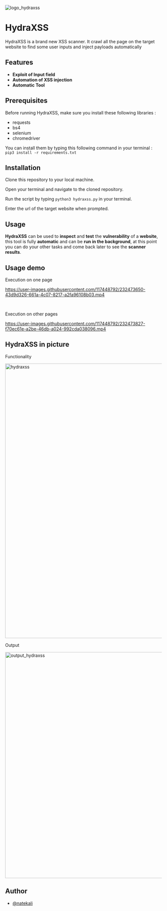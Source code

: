 ![logo_hydraxss](https://user-images.githubusercontent.com/117448792/232486213-a579d169-70b9-4cef-bd7e-c808dd4d18ea.png)
# HydraXSS
HydraXSS is a brand new XSS scanner. It crawl all the page on the target website to find some user inputs and inject payloads automatically

## Features
* **Exploit of Input field**
* **Automation of XSS injection**
* **Automatic Tool**

## Prerequisites
Before running HydraXSS, make sure you install these following libraries :
* requests
* bs4
* selenium
* chromedriver

You can install them by typing this following command in your terminal :  
`pip3 install -r requirements.txt`

## Installation

Clone this repository to your local machine.

Open your terminal and navigate to the cloned repository.

Run the script by typing `python3 hydraxss.py` in your terminal.

Enter the url of the target website when prompted.

## Usage
**HydraXSS** can be used to **inspect** and **test** the **vulnerability** of a **website**, this tool is fully **automatic** and can be **run in the background**, at this point you can do your other tasks and come back later to see the **scanner results**.

## Usage demo
Execution on one page

https://user-images.githubusercontent.com/117448792/232473650-43d9d326-661a-4c07-8217-a2fa96108b03.mp4

<br/>

Execution on other pages

https://user-images.githubusercontent.com/117448792/232473827-f70ec61e-a2be-46db-a024-992cda038096.mp4

## HydraXSS in picture
Functionality

<img width="883" alt="hydraxss" src="https://user-images.githubusercontent.com/117448792/232477294-4f416be7-a259-4642-a155-26ded660f8d4.png">

<br/>

Output 

<img width="727" alt="output_hydraxss" src="https://user-images.githubusercontent.com/117448792/232477325-33d536bd-0eb5-4e0b-b3f5-fd8bd8b4d0b0.png">

## Author
* [@natekali](https://github.com/natekali)
